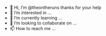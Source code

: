 - 👋 Hi, I’m @theontheruns thanks for your help
- 👀 I’m interested in ...
- 🌱 I’m currently learning ...
- 💞️ I’m looking to collaborate on ...
- 📫 How to reach me ...

<!---
theontheruns/theontheruns is a ✨ special ✨ repository because its `README.md` (this file) appears on your GitHub profile.
You can click the Preview link to take a look at your changes.
--->
